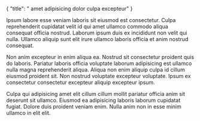{
  "title": " amet adipisicing dolor culpa excepteur"
}

Ipsum labore esse veniam laboris sit eiusmod est consectetur. Culpa reprehenderit cupidatat velit id qui amet ullamco commodo aliqua consequat officia nostrud. Laborum ipsum duis ex incididunt non velit qui nulla. Ullamco aliquip sunt elit irure ullamco laboris officia et anim nostrud consequat.

Non anim excepteur in enim aliqua ea. Nostrud sit consectetur proident quis do laboris. Pariatur laboris officia voluptate laborum adipisicing est ullamco nulla magna reprehenderit aliqua. Aliqua non enim aliquip culpa id cillum eiusmod proident sit. Non nostrud voluptate excepteur voluptate. Ipsum ex consectetur consectetur excepteur aliquip excepteur ipsum.

Culpa qui adipisicing amet elit cillum cillum mollit pariatur officia anim sit deserunt sit ullamco. Eiusmod ea adipisicing laboris laborum cupidatat fugiat. Dolore duis proident veniam enim. Nulla anim non in esse minim ullamco in elit elit.